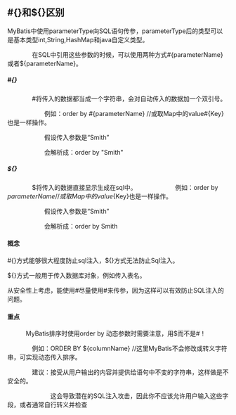## #{}和${}区别

MyBatis中使用parameterType向SQL语句传参，parameterType后的类型可以是基本类型int,String,HashMap和java自定义类型。

　　　　在SQL中引用这些参数的时候，可以使用两种方式#{parameterName}或者${parameterName}。

##### #{}
　　　　#将传入的数据都当成一个字符串，会对自动传入的数据加一个双引号。

　　　　　　例如：order by #{parameterName} //或取Map中的value#{Key}也是一样操作。

　　　　　　假设传入参数是“Smith”

　　　　　　会解析成：order by "Smith"

##### ${} 
　　　　$将传入的数据直接显示生成在sql中。
　　　　　　例如：order by ${parameterName} //或取Map中的value${Key}也是一样操作。

　　　　　　假设传入参数是“Smith”

　　　　　　会解析成：order by Smith

#### 概念
#{}方式能够很大程度防止sql注入，${}方式无法防止Sql注入。

${}方式一般用于传入数据库对象，例如传入表名。

从安全性上考虑，能使用#尽量使用#来传参，因为这样可以有效防止SQL注入的问题。

#### 重点
　　　MyBatis排序时使用order by 动态参数时需要注意，用$而不是#！

　　　　例如：ORDER BY ${columnName} //这里MyBatis不会修改或转义字符串，可实现动态传入排序。

　　　　建议：接受从用户输出的内容并提供给语句中不变的字符串，这样做是不安全的。

　　　　　　　这会导致潜在的SQL注入攻击，因此你不应该允许用户输入这些字段，或者通常自行转义并检查
